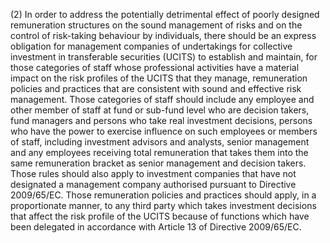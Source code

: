 (2) In order to address the potentially detrimental effect of poorly designed remuneration structures on the sound management of risks and on the control of risk-taking behaviour by individuals, there should be an express obligation for management companies of undertakings for collective investment in transferable securities (UCITS) to establish and maintain, for those categories of staff whose professional activities have a material impact on the risk profiles of the UCITS that they manage, remuneration policies and practices that are consistent with sound and effective risk management. Those categories of staff should include any employee and other member of staff at fund or sub-fund level who are decision takers, fund managers and persons who take real investment decisions, persons who have the power to exercise influence on such employees or members of staff, including investment advisors and analysts, senior management and any employees receiving total remuneration that takes them into the same remuneration bracket as senior management and decision takers. Those rules should also apply to investment companies that have not designated a management company authorised pursuant to Directive 2009/65/EC. Those remuneration policies and practices should apply, in a proportionate manner, to any third party which takes investment decisions that affect the risk profile of the UCITS because of functions which have been delegated in accordance with Article 13 of Directive 2009/65/EC.